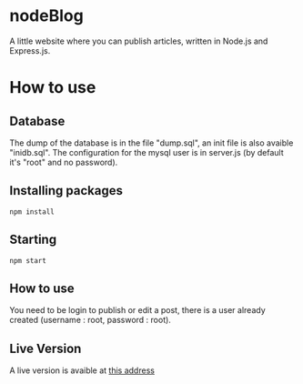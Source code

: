 # nodeBlog

A little website where you can publish articles, written in Node.js and Express.js.


# How to use

## Database
The dump of the database is in the file "dump.sql", an init file is also avaible "inidb.sql". The configuration for the mysql user is in server.js (by default it's "root" and no password).

## Installing packages
```
npm install
```

## Starting
```
npm start
```

## How to use
You need to be login to publish or edit a post, there is a user already created (username : root, password : root).

## Live Version
A live version is avaible at [this address](http://gayraud.tech)
